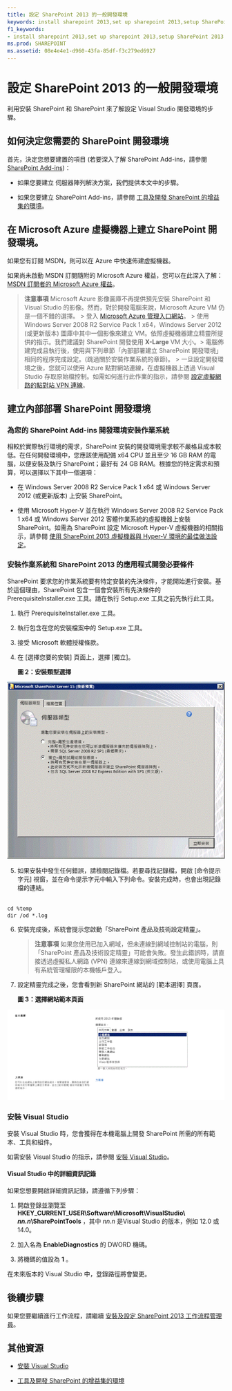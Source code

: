 ```yaml
---
title: 設定 SharePoint 2013 的一般開發環境
keywords: install sharepoint 2013,set up sharepoint 2013,setup SharePoint 2013
f1_keywords:
- install sharepoint 2013,set up sharepoint 2013,setup SharePoint 2013
ms.prod: SHAREPOINT
ms.assetid: 08e4e4e1-d960-43fa-85df-f3c279ed6927
---
```



# 設定 SharePoint 2013 的一般開發環境
利用安裝 SharePoint 和 SharePoint 來了解設定 Visual Studio 開發環境的步驟。
## 如何決定您需要的 SharePoint 開發環境
<a name="SP15_bk_determinedevenv"> </a>

首先，決定您想要建置的項目 (若要深入了解 SharePoint Add-ins，請參閱  [SharePoint Add-ins](http://msdn.microsoft.com/library/cd1eda9e-8e54-4223-93a9-a6ea0d18df70%28Office.15%29.aspx))：
  
    
    

- 如果您要建立 伺服器陣列解決方案，我們提供本文中的步驟。
    
  
- 如果您要建立 SharePoint Add-ins，請參閱  [工具及開發 SharePoint 的增益集的環境](http://msdn.microsoft.com/library/6906eb86-8270-4098-8106-1e8d0d3c212e%28Office.15%29.aspx)。
    
  

## 在 Microsoft Azure 虛擬機器上建立 SharePoint 開發環境。
<a name="SP15_bk_devenvazure"> </a>

如果您有訂閱 MSDN，則可以在 Azure 中快速佈建虛擬機器。
  
    
    
如果尚未啟動 MSDN 訂閱隨附的 Microsoft Azure 權益，您可以在此深入了解： [MSDN 訂閱者的 Microsoft Azure 權益](http://azure.microsoft.com/zh-tw/pricing/member-offers/msdn-benefits/)。
  
    
    

> **注意事項**
> Microsoft Azure 影像圖庫不再提供預先安裝 SharePoint 和 Visual Studio 的影像。然而，對於開發電腦來說，Microsoft Azure VM 仍是一個不錯的選擇。 > 登入  [Microsoft Azure 管理入口網站](https://manage.windowsazure.com)。 > 使用 Windows Server 2008 R2 Service Pack 1 x64，Windows Server 2012 (或更新版本) 圖庫中其中一個影像來建立 VM。依照虛擬機器建立精靈所提供的指示。我們建議對 SharePoint 開發使用 **X-Large** VM 大小。> 電腦佈建完成且執行後，使用與下列章節「內部部署建立 SharePoint 開發環境」相同的程序完成設定。(跳過關於安裝作業系統的章節)。 > 一旦設定開發環境之後，您就可以使用 Azure 點對網站連線，在虛擬機器上透過 Visual Studio 存取原始檔控制。如需如何進行此作業的指示，請參閱 [設定虛擬網路的點對站 VPN 連線](https://azure.microsoft.com/zh-tw/documentation/articles/vpn-gateway-point-to-site-create/)。 
  
    
    


## 建立內部部署 SharePoint 開發環境
<a name="SP15_bk_devenvazure"> </a>


  
    
    

### 為您的 SharePoint Add-ins 開發環境安裝作業系統
<a name="SP15_bk_InstallOS"> </a>

相較於實際執行環境的需求，SharePoint 安裝的開發環境需求較不嚴格且成本較低。在任何開發環境中，您應該使用配備 x64 CPU 並且至少 16 GB RAM 的電腦，以便安裝及執行 SharePoint；最好有 24 GB RAM。根據您的特定需求和預算，可以選擇以下其中一個選項：
  
    
    

- 在 Windows Server 2008 R2 Service Pack 1 x64 或 Windows Server 2012 (或更新版本) 上安裝 SharePoint。
    
  
- 使用 Microsoft Hyper-V 並在執行 Windows Server 2008 R2 Service Pack 1 x64 或 Windows Server 2012 客體作業系統的虛擬機器上安裝 SharePoint。如需為 SharePoint 設定 Microsoft Hyper-V 虛擬機器的相關指示，請參閱  [使用 SharePoint 2013 虛擬機器與 Hyper-V 環境的最佳做法設定](http://technet.microsoft.com/zh-tw/library/ff621103%28v=office.15%29.aspx)。
    
  

### 安裝作業系統和 SharePoint 2013 的應用程式開發必要條件
<a name="SP15_bk_prereqsOS"> </a>

SharePoint 要求您的作業系統要有特定安裝的先決條件，才能開始進行安裝。基於這個理由，SharePoint 包含一個會安裝所有先決條件的 PrerequisiteInstaller.exe 工具。請在執行 Setup.exe 工具之前先執行此工具。
  
    
    

1. 執行 PrerequisiteInstaller.exe 工具。
    
  
2. 執行包含在您的安裝檔案中的 Setup.exe 工具。
    
  
3. 接受 Microsoft 軟體授權條款。
    
  
4. 在 [選擇您要的安裝] 頁面上，選擇 [獨立]。
    
   **圖 2：安裝類型選擇**

  

![SharePoint 2013 Installation Server Type](images/SP15_app_ServerType.gif)
  

  

  
5. 如果安裝中發生任何錯誤，請檢閱記錄檔。若要尋找記錄檔，開啟 [命令提示字元] 視窗，並在命令提示字元中輸入下列命令。安裝完成時，也會出現記錄檔的連結。
    
  ```
  
cd %temp
dir /od *.log
  ```

6. 安裝完成後，系統會提示您啟動「SharePoint 產品及技術設定精靈」。
    
    > **注意事項**
      > 如果您使用已加入網域，但未連線到網域控制站的電腦，則「SharePoint 產品及技術設定精靈」可能會失敗。發生此錯誤時，請直接透過虛擬私人網路 (VPN) 連線來連線到網域控制站，或使用電腦上具有系統管理權限的本機帳戶登入。 
7. 設定精靈完成之後，您會看到新 SharePoint 網站的 [範本選擇] 頁面。
    
   **圖 3：選擇網站範本頁面**

  

![SharePoint 2013 site templates](images/SP15_app_ChooseSiteTemplates.gif)
  

  

  

### 安裝 Visual Studio
<a name="SP15_bk_installVS"> </a>

安裝 Visual Studio 時，您會獲得在本機電腦上開發 SharePoint 所需的所有範本、工具和組件。
  
    
    
如需安裝 Visual Studio 的指示，請參閱 [安裝 Visual Studio](http://msdn.microsoft.com/zh-tw/library/e2h7fzkw.aspx)。
  
    
    

#### Visual Studio 中的詳細資訊記錄

如果您想要開啟詳細資訊記錄，請遵循下列步驟：
  
    
    

1. 開啟登錄並瀏覽至 **HKEY_CURRENT_USER\\Software\\Microsoft\\VisualStudio\\ _nn.n_\\SharePointTools** ，其中 _nn.n_ 是Visual Studio 的版本，例如 12.0 或 14.0。
    
  
2. 加入名為 **EnableDiagnostics** 的 DWORD 機碼。
    
  
3. 將機碼的值設為 **1** 。
    
  
在未來版本的 Visual Studio 中，登錄路徑將會變更。
  
    
    

## 後續步驟
<a name="SP15_bk_devenvazure"> </a>

如果您要繼續進行工作流程，請繼續 [安裝及設定 SharePoint 2013 工作流程管理員](set-up-and-configure-sharepoint-2013-workflow-manager.md)。
  
    
    

## 其他資源
<a name="SP15_bk_AddlResources"> </a>


-  [安裝 Visual Studio](http://msdn.microsoft.com/zh-tw/library/e2h7fzkw%28v=vs.110%29.aspx)
    
  
-  [工具及開發 SharePoint 的增益集的環境](http://msdn.microsoft.com/library/6906eb86-8270-4098-8106-1e8d0d3c212e%28Office.15%29.aspx)
    
  

  
    
    

